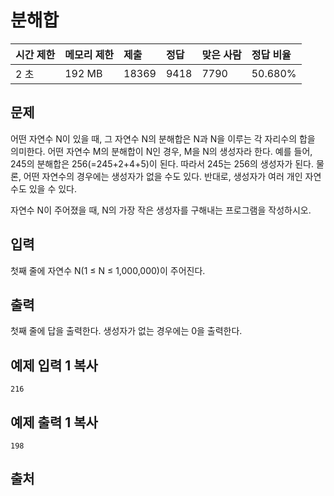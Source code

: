# 분해합 

| 시간 제한 | 메모리 제한 | 제출  | 정답 | 맞은 사람 | 정답 비율 |
| :-------- | :---------- | :---- | :--- | :-------- | :-------- |
| 2 초      | 192 MB      | 18369 | 9418 | 7790      | 50.680%   |

## 문제

어떤 자연수 N이 있을 때, 그 자연수 N의 분해합은 N과 N을 이루는 각 자리수의 합을 의미한다. 어떤 자연수 M의 분해합이 N인 경우, M을 N의 생성자라 한다. 예를 들어, 245의 분해합은 256(=245+2+4+5)이 된다. 따라서 245는 256의 생성자가 된다. 물론, 어떤 자연수의 경우에는 생성자가 없을 수도 있다. 반대로, 생성자가 여러 개인 자연수도 있을 수 있다.

자연수 N이 주어졌을 때, N의 가장 작은 생성자를 구해내는 프로그램을 작성하시오.

## 입력

첫째 줄에 자연수 N(1 ≤ N ≤ 1,000,000)이 주어진다.

## 출력

첫째 줄에 답을 출력한다. 생성자가 없는 경우에는 0을 출력한다.

## 예제 입력 1 복사

```
216
```

## 예제 출력 1 복사

```
198
```

## 출처